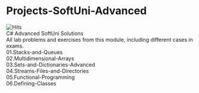 # Projects-SoftUni-Advanced
![Hits](https://hits.seeyoufarm.com/api/count/incr/badge.svg?url=https%3A%2F%2Fgithub.com%2Fvebili%2FProjects-SoftUni-CSharp-Advanced&count_bg=%2379C83D&title_bg=%23555555&icon=github.svg&icon_color=%23E7E7E7&title=Visitor+hits&edge_flat=false)<br/>
C# Advanced SoftUni Solutions <br/>
All lab problems and exercises from this module, including different cases in exams.<br/>
01.Stacks-and-Queues<br/>
02.Multidimensional-Arrays<br>
03.Sets-and-Dictionaries-Advanced<br/>
04.Streams-Files-and-Directories<br/>
05.Functional-Programming<br/>
06.Defining-Classes<br/>
<br/>
<br/>
<br/>

